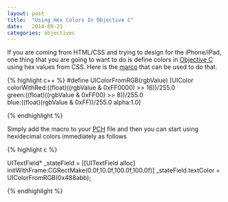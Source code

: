 ```yaml
---
layout: post
title:  "Using Hex Colors In Objective C"
date:   2014-09-21
categories: objectivec
---
```



If you are coming from HTML/CSS and trying to design for the iPhone/iPad, one thing that you are going to want to do is define colors in [Objective C](http://en.wikipedia.org/wiki/Objective-C) using hex values from CSS. Here is the [marco](http://en.wikipedia.org/wiki/Macro_(computer_science)) that can be used to do that.

{% highlight c++ %}
    #define UIColorFromRGB(rgbValue) [UIColor \
            colorWithRed:((float)((rgbValue & 0xFF0000) >> 16))/255.0 \
            green:((float)((rgbValue & 0xFF00) >> 8))/255.0 \
            blue:((float)(rgbValue & 0xFF))/255.0 alpha:1.0]

{% endhighlight %}

Simply add the macro to your [PCH](http://en.wikipedia.org/wiki/Precompiled_header) file and then you can start using hexidecimal colors immediately as follows

{% highlight c %}

UITextField* _stateField = [[UITextField alloc] initWithFrame:CGRectMake(0.0f,10.0f,100.0f,100.0f)]
 _stateField.textColor = UIColorFromRGB(0x488abb);

{% endhighlight %}